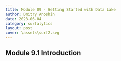 ```yaml
---
title: Module 09 - Getting Started with Data Lake
author: Dmitry Anoshin 
date: 2023-06-04
category: surfalytics
layout: post
cover: \assets\surf2.svg
---
```




Module 9.1 Introduction
-------------